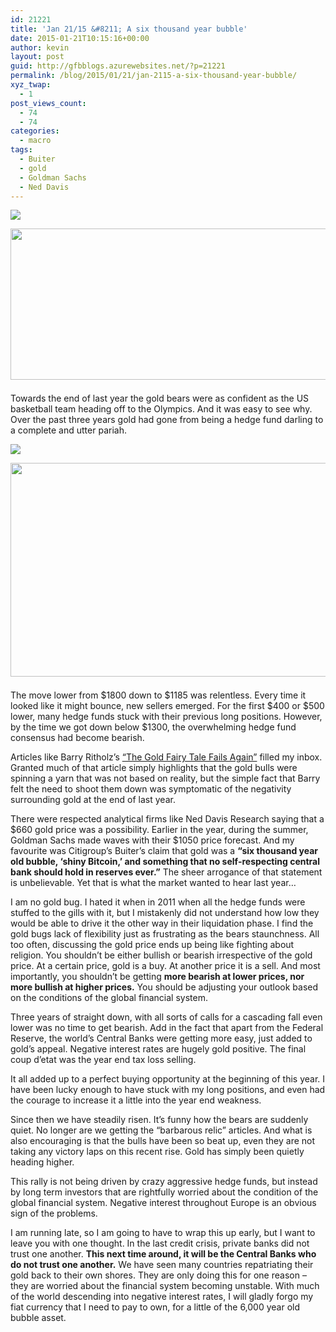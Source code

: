 ```yaml
---
id: 21221
title: 'Jan 21/15 &#8211; A six thousand year bubble'
date: 2015-01-21T10:15:16+00:00
author: kevin
layout: post
guid: http://gfbblogs.azurewebsites.net/?p=21221
permalink: /blog/2015/01/21/jan-2115-a-six-thousand-year-bubble/
xyz_twap:
  - 1
post_views_count:
  - 74
  - 74
categories:
  - macro
tags:
  - Buiter
  - gold
  - Goldman Sachs
  - Ned Davis
---
```


  <img src="http://themacrotourist.com/pictures/Azure/Gold660Jan2115.png"><img class="size-full wp-image-14271" style="padding-top: 1.0em;padding-bottom: 0.5em;" style="margin:30px auto;display:block;" src="http://themacrotourist.com/pictures/Azure/Gold660Jan2115.png" width="600" height="242">

Towards the end of last year the gold bears were as confident as the US basketball team heading off to the Olympics. And it was easy to see why. Over the past three years gold had gone from being a hedge fund darling to a complete and utter pariah. 


  <img src="http://themacrotourist.com/pictures/Azure/GoldJan2115.png"><img class="size-full wp-image-14271" style="padding-top: 1.0em;padding-bottom: 0.5em;" style="margin:30px auto;display:block;" src="http://themacrotourist.com/pictures/Azure/GoldJan2115.png" width="600" height="342">

The move lower from $1800 down to $1185 was relentless. Every time it looked like it might bounce, new sellers emerged. For the first $400 or $500 lower, many hedge funds stuck with their previous long positions. However, by the time we got down below $1300, the overwhelming hedge fund consensus had become bearish. 

Articles like Barry Ritholz&#8217;s [&#8220;The Gold Fairy Tale Fails Again&#8221;](http://www.bloombergview.com/articles/2014-12-02/the-gold-fairy-tale-fails-again) filled my inbox. Granted much of that article simply highlights that the gold bulls were spinning a yarn that was not based on reality, but the simple fact that Barry felt the need to shoot them down was symptomatic of the negativity surrounding gold at the end of last year.

There were respected analytical firms like Ned Davis Research saying that a $660 gold price was a possibility. Earlier in the year, during the summer, Goldman Sachs made waves with their $1050 price forecast. And my favourite was Citigroup&#8217;s Buiter&#8217;s claim that gold was a **&#8220;six thousand year old bubble, &#8216;shiny Bitcoin,&#8217; and something that no self-respecting central bank should hold in reserves ever.&#8221;** The sheer arrogance of that statement is unbelievable. Yet that is what the market wanted to hear last year&#8230;

I am no gold bug. I hated it when in 2011 when all the hedge funds were stuffed to the gills with it, but I mistakenly did not understand how low they would be able to drive it the other way in their liquidation phase. I find the gold bugs lack of flexibility just as frustrating as the bears staunchness. All too often, discussing the gold price ends up being like fighting about religion. You shouldn&#8217;t be either bullish or bearish irrespective of the gold price. At a certain price, gold is a buy. At another price it is a sell. And most importantly, you shouldn&#8217;t be getting **more bearish at lower prices, nor more bullish at higher prices.** You should be adjusting your outlook based on the conditions of the global financial system. 

Three years of straight down, with all sorts of calls for a cascading fall even lower was no time to get bearish. Add in the fact that apart from the Federal Reserve, the world&#8217;s Central Banks were getting more easy, just added to gold&#8217;s appeal. Negative interest rates are hugely gold positive. The final coup d&#8217;etat was the year end tax loss selling. 

It all added up to a perfect buying opportunity at the beginning of this year. I have been lucky enough to have stuck with my long positions, and even had the courage to increase it a little into the year end weakness. 

Since then we have steadily risen. It&#8217;s funny how the bears are suddenly quiet. No longer are we getting the &#8220;barbarous relic&#8221; articles. And what is also encouraging is that the bulls have been so beat up, even they are not taking any victory laps on this recent rise. Gold has simply been quietly heading higher.

This rally is not being driven by crazy aggressive hedge funds, but instead by long term investors that are rightfully worried about the condition of the global financial system. Negative interest throughout Europe is an obvious sign of the problems. 

I am running late, so I am going to have to wrap this up early, but I want to leave you with one thought. In the last credit crisis, private banks did not trust one another. **This next time around, it will be the Central Banks who do not trust one another.** We have seen many countries repatriating their gold back to their own shores. They are only doing this for one reason &#8211; they are worried about the financial system becoming unstable. With much of the world descending into negative interest rates, I will gladly forgo my fiat currency that I need to pay to own, for a little of the 6,000 year old bubble asset.